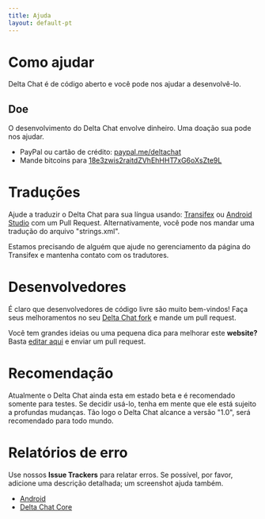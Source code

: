 ```yaml
---
title: Ajuda
layout: default-pt
---
```


# Como ajudar

Delta Chat é de código aberto e você pode nos ajudar a desenvolvê-lo.

## Doe

O desenvolvimento do Delta Chat envolve dinheiro. Uma doação sua pode nos ajudar.
  		  
 - PayPal ou cartão de crédito: [paypal.me/deltachat](https://paypal.me/deltachat/10)
 - Mande bitcoins para [18e3zwis2raitdZVhEhHHT7xG6oXsZte9L](bitcoin:18e3zwis2raitdZVhEhHHT7xG6oXsZte9L)


# Traduções

Ajude a traduzir o Delta Chat para sua língua usando:
[Transifex](https://www.transifex.com/delta-chat/delta-chat-android/) ou
[Android Studio](https://developer.android.com/studio/write/translations-editor.html) com um Pull Request.
Alternativamente, você pode nos mandar uma tradução do arquivo "strings.xml".

Estamos precisando de alguém que ajude no gerenciamento da página do Transifex e mantenha contato com os tradutores.


# Desenvolvedores

É claro que desenvolvedores de código livre são muito bem-vindos! Faça seus melhoramentos no seu [Delta Chat fork](https://github.com/deltachat/) e mande um pull request.

Você tem grandes ideias ou uma pequena dica para melhorar este **website?** Basta [editar aqui](https://github.com/deltachat/deltachat-pages) e enviar um pull request.


# Recomendação

Atualmente o Delta Chat ainda esta em estado beta e é recomendado somente para testes. Se decidir usá-lo, tenha em mente que ele está sujeito a profundas mudanças. Tão logo o Delta Chat alcance a versão "1.0", será recomendado para todo mundo. 


# Relatórios de erro

Use nossos **Issue Trackers** para relatar erros. Se possível, por favor, adicione uma descrição detalhada; um screenshot ajuda também. 

- [Android](https://github.com/deltachat/deltachat-android/issues)
- [Delta Chat Core](https://github.com/deltachat/deltachat-core/issues)

